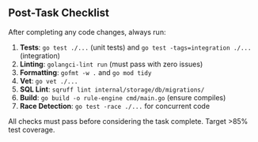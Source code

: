 ## Post-Task Checklist

After completing any code changes, always run:

1. **Tests**: `go test ./...` (unit tests) and `go test -tags=integration ./...` (integration)
2. **Linting**: `golangci-lint run` (must pass with zero issues)
3. **Formatting**: `gofmt -w .` and `go mod tidy`
4. **Vet**: `go vet ./...`
5. **SQL Lint**: `sqruff lint internal/storage/db/migrations/`
6. **Build**: `go build -o rule-engine cmd/main.go` (ensure compiles)
7. **Race Detection**: `go test -race ./...` for concurrent code

All checks must pass before considering the task complete. Target >85% test coverage.